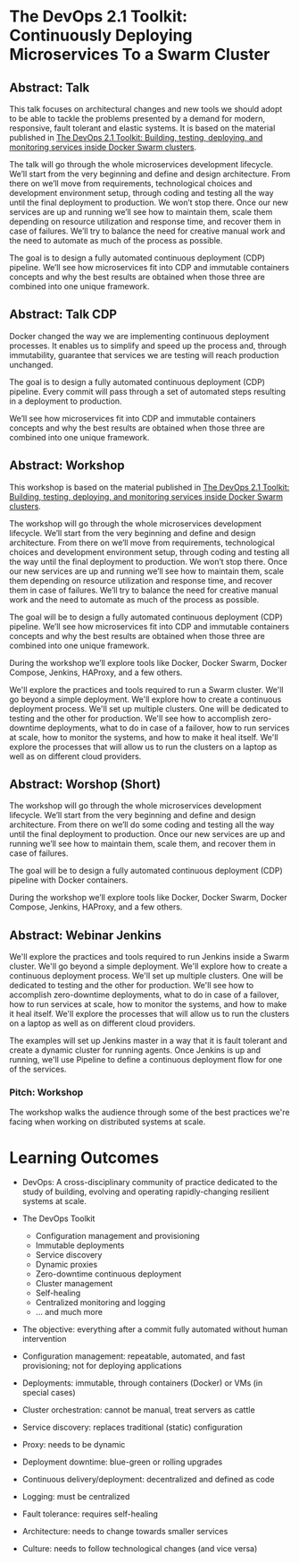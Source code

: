 # The DevOps 2.1 Toolkit: Continuously Deploying Microservices To a Swarm Cluster

## Abstract: Talk

This talk focuses on architectural changes and new tools we should adopt to be able to tackle the problems presented by a demand for modern, responsive, fault tolerant and elastic systems. It is based on the material published in [The DevOps 2.1 Toolkit: Building, testing, deploying, and monitoring services inside Docker Swarm clusters](https://leanpub.com/the-devops-2-1-toolkit).

The talk will go through the whole microservices development lifecycle. We’ll start from the very beginning and define and design architecture. From there on we’ll move from requirements, technological choices and development environment setup, through coding and testing all the way until the final deployment to production. We won’t stop there. Once our new services are up and running we’ll see how to maintain them, scale them depending on resource utilization and response time, and recover them in case of failures. We’ll try to balance the need for creative manual work and the need to automate as much of the process as possible.

The goal is to design a fully automated continuous deployment (CDP) pipeline. We’ll see how microservices fit into CDP and immutable containers concepts and why the best results are obtained when those three are combined into one unique framework.

## Abstract: Talk CDP

Docker changed the way we are implementing continuous deployment processes. It enables us to simplify and speed up the process and, through immutability, guarantee that services we are testing will reach production unchanged.

The goal is to design a fully automated continuous deployment (CDP) pipeline. Every commit will pass through a set of automated steps resulting in a deployment to production.

We’ll see how microservices fit into CDP and immutable containers concepts and why the best results are obtained when those three are combined into one unique framework.

## Abstract: Workshop

This workshop is based on the material published in [The DevOps 2.1 Toolkit: Building, testing, deploying, and monitoring services inside Docker Swarm clusters](https://leanpub.com/the-devops-2-1-toolkit).

The workshop will go through the whole microservices development lifecycle. We’ll start from the very beginning and define and design architecture. From there on we’ll move from requirements, technological choices and development environment setup, through coding and testing all the way until the final deployment to production. We won’t stop there. Once our new services are up and running we’ll see how to maintain them, scale them depending on resource utilization and response time, and recover them in case of failures. We’ll try to balance the need for creative manual work and the need to automate as much of the process as possible.

The goal will be to design a fully automated continuous deployment (CDP) pipeline. We’ll see how microservices fit into CDP and immutable containers concepts and why the best results are obtained when those three are combined into one unique framework.

During the workshop we’ll explore tools like Docker, Docker Swarm, Docker Compose, Jenkins, HAProxy, and a few others.

We'll explore the practices and tools required to run a Swarm cluster. We'll go beyond a simple deployment. We'll explore how to create a continuous deployment process. We'll set up multiple clusters. One will be dedicated to testing and the other for production. We'll see how to accomplish zero-downtime deployments, what to do in case of a failover, how to run services at scale, how to monitor the systems, and how to make it heal itself. We'll explore the processes that will allow us to run the clusters on a laptop as well as on different cloud providers.

## Abstract: Worshop (Short)

The workshop will go through the whole microservices development lifecycle. We’ll start from the very beginning and define and design architecture. From there on we’ll do some coding and testing all the way until the final deployment to production. Once our new services are up and running we’ll see how to maintain them, scale them, and recover them in case of failures.

The goal will be to design a fully automated continuous deployment (CDP) pipeline with Docker containers.

During the workshop we’ll explore tools like Docker, Docker Swarm, Docker Compose, Jenkins, HAProxy, and a few others.

## Abstract: Webinar Jenkins

We'll explore the practices and tools required to run Jenkins inside a Swarm cluster. We'll go beyond a simple deployment. We'll explore how to create a continuous deployment process. We'll set up multiple clusters. One will be dedicated to testing and the other for production. We'll see how to accomplish zero-downtime deployments, what to do in case of a failover, how to run services at scale, how to monitor the systems, and how to make it heal itself. We'll explore the processes that will allow us to run the clusters on a laptop as well as on different cloud providers.

The examples will set up Jenkins master in a way that it is fault tolerant and create a dynamic cluster for running agents. Once Jenkins is up and running, we'll use Pipeline to define a continuous deployment flow for one of the services.

### Pitch: Workshop

The workshop walks the audience through some of the best practices we're facing when working on distributed systems at scale.

# Learning Outcomes

* DevOps: A cross-disciplinary community of practice dedicated to the study of building, evolving and operating rapidly-changing resilient systems at scale.
* The DevOps Toolkit

  * Configuration management and provisioning
  * Immutable deployments
  * Service discovery
  * Dynamic proxies
  * Zero-downtime continuous deployment
  * Cluster management
  * Self-healing
  * Centralized monitoring and logging
  * ... and much more

* The objective: everything after a commit fully automated without human intervention
* Configuration management: repeatable, automated, and fast provisioning; not for deploying applications
* Deployments: immutable, through containers (Docker) or VMs (in special cases)
* Cluster orchestration: cannot be manual, treat servers as cattle
* Service discovery: replaces traditional (static) configuration
* Proxy: needs to be dynamic
* Deployment downtime: blue-green or rolling upgrades
* Continuous delivery/deployment: decentralized and defined as code
* Logging: must be centralized
* Fault tolerance: requires self-healing
* Architecture: needs to change towards smaller services
* Culture: needs to follow technological changes (and vice versa)